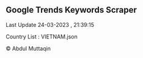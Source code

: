 

## Google Trends Keywords Scraper 
 
Last Update 24-03-2023 , 21:39:15

Country List :
VIETNAM.json



© Abdul Muttaqin 
